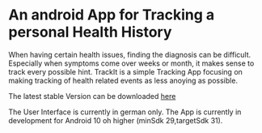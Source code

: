 # An android App for Tracking a personal Health History
When having certain health issues, finding the diagnosis can be difficult. Especially when symptoms come over weeks or month, it makes sense to track every possible hint. TrackIt is a simple Tracking App focusing on making tracking of health related events as less anoying as possible.

The latest stable Version can be downloaded [here](http://2g1.de/s/TrackItV0.9.apk) 

The User Interface is currently in german only.
The App is currently in development for Android 10 oh higher (minSdk 29,targetSdk 31).
